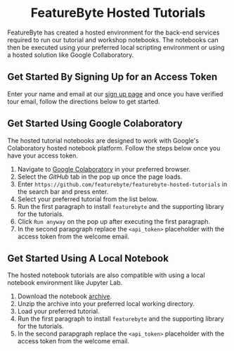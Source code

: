 <h1 align="center"> FeatureByte Hosted Tutorials </h1>

FeatureByte has created a hosted environment for the back-end services required to run our tutorial and workshop notebooks. The notebooks can then be executed using your preferred local scripting environment or using a hosted solution like Google Collaboratory.

## Get Started By Signing Up for an Access Token

Enter your name and email at our [sign up page](https://tutorials.featurebyte.com/tutorial/sign-up) and once you have verified tour email, follow the directions below to get started.

## Get Started Using Google Colaboratory

The hosted tutorial notebooks are designed to work with Google's Colaboratory hosted notebook platform. Follow the steps below once you have your access token.

1. Navigate to [Google Colaboratory](https://colab.research.google.com/) in your preferred browser.
1. Select the *GitHub* tab in the pop up once the page loads.
1. Enter `https://github.com/featurebyte/featurebyte-hosted-tutorials` in the search bar and press enter.
1. Select your preferred tutorial from the list below.
1. Run the first paragraph to install `featurebyte` and the supporting library for the tutorials.
1. Click `Run anyway` on the pop up after executing the first paragraph.
1. In the second parapgraph replace the `<api_token>` placeholder with the access token from the welcome email.

## Get Started Using A Local Notebook

The hosted notebook tutorials are also compatible with using a local notebook environment like Jupyter Lab.

1. Download the notebook [archive]().
1. Unzip the archive into your preferred local working directory.
1. Load your preferred tutorial.
1. Run the first paragraph to install `featurebyte` and the supporting library for the tutorials.
1. In the second parapgraph replace the `<api_token>` placeholder with the access token from the welcome email.
